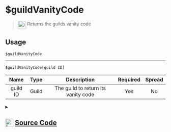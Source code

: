 # $guildVanityCode
> <img align="top" src="https://upload.wikimedia.org/wikipedia/commons/thumb/e/e4/Infobox_info_icon.svg/160px-Infobox_info_icon.svg.png?20150409153300" alt="image" width="25" height="auto"> Returns the guilds vanity code
## Usage
```
$guildVanityCode
```
---
```
$guildVanityCode[guild ID]
```
| Name | Type | Description | Required | Spread
| :---: | :---: | :---: | :---: | :---: |
guild ID | Guild | The guild to return its vanity code | Yes | No
<details>
<summary>
    
## <img align="top" src="https://cdn4.iconfinder.com/data/icons/iconsimple-logotypes/512/github-512.png" alt="image" width="25" height="auto">  [Source Code](https://github.com/tryforge/ForgeScript-V2/blob/main/src/native/guildVanityCode.ts)
    
</summary>
    
```ts
import noop from "../functions/noop"
import { ArgType, NativeFunction, Return } from "../structures"

export default new NativeFunction({
    name: "$guildVanityCode",
    version: "1.0.0",
    description: "Returns the guilds vanity code",
    unwrap: true,
    args: [
        {
            name: "guild ID",
            description: "The guild to return its vanity code",
            rest: false,
            type: ArgType.Guild,
            required: true
        }
    ],
    brackets: false,
    async execute(ctx, [ guild ]) {
        guild ??= ctx.guild!
        const vanity = await guild?.fetchVanityData().catch(noop)
        return Return.success(vanity ? vanity.code : undefined)
    },
})
```
    
</details>